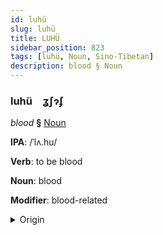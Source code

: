```yaml
---
id: luhü
slug: luhü
title: LUHÜ
sidebar_position: 823
tags: [luhü, Noun, Sino-Tibetan]
description: blood § Noun
---
```


### luhü&emsp;<span kind="abugida">ʓʃɂʄ</span>

*blood* **§** [Noun](../../tags/Noun)

**IPA**: /ˈlʌ.hu/

**Verb**: to be blood

**Noun**: blood

**Modifier**: blood-related

<details>
    <summary>Origin</summary>
    Urdu لَہُو lahū /lə.ɦuː/<br/>
    <em>Sino-Tibetan Language Family</em>
</details>